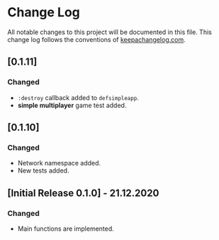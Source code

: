 # Change Log

All notable changes to this project will be documented in this file. This change log follows the conventions
of [keepachangelog.com](http://keepachangelog.com/).

## [0.1.11]

### Changed

- `:destroy` callback added to `defsimpleapp`.
- **simple multiplayer** game test added.

## [0.1.10]

### Changed

- Network namespace added.
- New tests added.

## [Initial Release 0.1.0] - 21.12.2020

### Changed

- Main functions are implemented.
